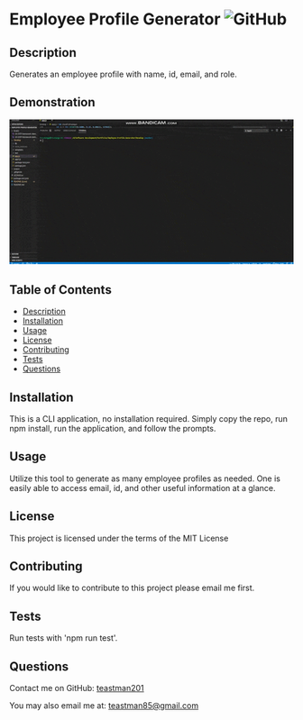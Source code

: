 # Employee Profile Generator ![GitHub](https://img.shields.io/github/license/teastman201/Employee-Profile-Generator?style=for-the-badge)
  
## Description
Generates an employee profile with name, id, email, and role.    

## Demonstration
![Employee-Profile-Generator-Demo](/Assets/Employee-Profile-Generator.gif)
  
## Table of Contents
* [Description](#description)
* [Installation](#installation)
* [Usage](#usage)
* [License](#license)
* [Contributing](#contributing)
* [Tests](#tests)
* [Questions](#questions)       
  
## Installation
This is a CLI application, no installation required. Simply copy the repo, run npm install, run the application, and follow the prompts.
  
## Usage
Utilize this tool to generate as many employee profiles as needed. One is easily able to access email, id, and other useful information at a glance.
  
## License
This project is licensed under the terms of the MIT License
  
## Contributing
If you would like to contribute to this project please email me first.        
  
## Tests
Run tests with 'npm run test'.
  
## Questions
Contact me on GitHub:
[teastman201](https://github.com/teastman201)
  
You may also email me at:
teastman85@gmail.com
